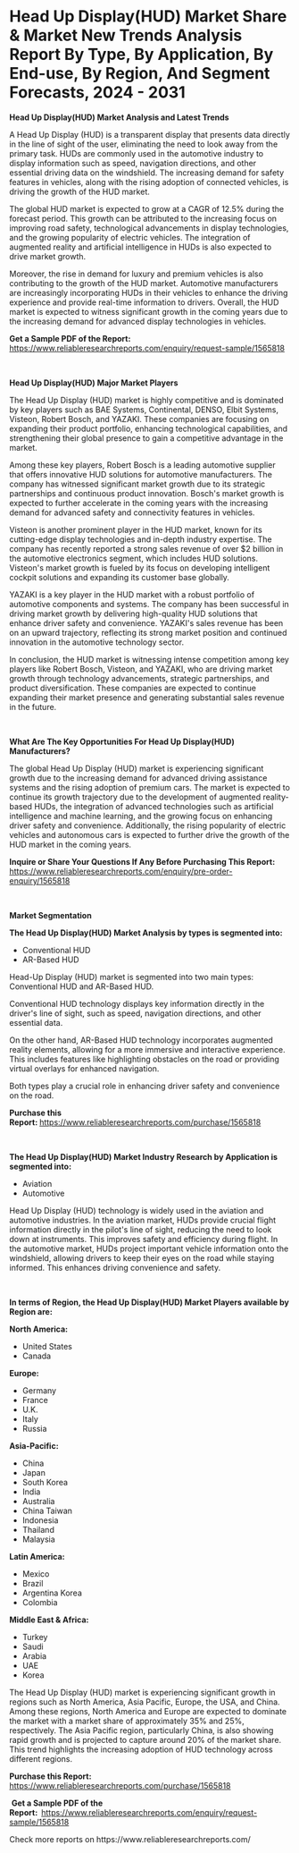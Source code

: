 <p><h1>Head Up Display(HUD) Market Share & Market New Trends Analysis Report By Type, By Application, By End-use, By Region, And Segment Forecasts, 2024 - 2031</h1></p><p><strong>Head Up Display(HUD) Market Analysis and Latest Trends</strong></p>
<p><p>A Head Up Display (HUD) is a transparent display that presents data directly in the line of sight of the user, eliminating the need to look away from the primary task. HUDs are commonly used in the automotive industry to display information such as speed, navigation directions, and other essential driving data on the windshield. The increasing demand for safety features in vehicles, along with the rising adoption of connected vehicles, is driving the growth of the HUD market.</p><p>The global HUD market is expected to grow at a CAGR of 12.5% during the forecast period. This growth can be attributed to the increasing focus on improving road safety, technological advancements in display technologies, and the growing popularity of electric vehicles. The integration of augmented reality and artificial intelligence in HUDs is also expected to drive market growth.</p><p>Moreover, the rise in demand for luxury and premium vehicles is also contributing to the growth of the HUD market. Automotive manufacturers are increasingly incorporating HUDs in their vehicles to enhance the driving experience and provide real-time information to drivers. Overall, the HUD market is expected to witness significant growth in the coming years due to the increasing demand for advanced display technologies in vehicles.</p></p>
<p><strong>Get a Sample PDF of the Report:&nbsp;</strong> <a href="https://www.reliableresearchreports.com/enquiry/request-sample/1565818">https://www.reliableresearchreports.com/enquiry/request-sample/1565818</a></p>
<p>&nbsp;</p>
<p><strong>Head Up Display(HUD) Major Market Players</strong></p>
<p><p>The Head Up Display (HUD) market is highly competitive and is dominated by key players such as BAE Systems, Continental, DENSO, Elbit Systems, Visteon, Robert Bosch, and YAZAKI. These companies are focusing on expanding their product portfolio, enhancing technological capabilities, and strengthening their global presence to gain a competitive advantage in the market.</p><p>Among these key players, Robert Bosch is a leading automotive supplier that offers innovative HUD solutions for automotive manufacturers. The company has witnessed significant market growth due to its strategic partnerships and continuous product innovation. Bosch's market growth is expected to further accelerate in the coming years with the increasing demand for advanced safety and connectivity features in vehicles.</p><p>Visteon is another prominent player in the HUD market, known for its cutting-edge display technologies and in-depth industry expertise. The company has recently reported a strong sales revenue of over $2 billion in the automotive electronics segment, which includes HUD solutions. Visteon's market growth is fueled by its focus on developing intelligent cockpit solutions and expanding its customer base globally.</p><p>YAZAKI is a key player in the HUD market with a robust portfolio of automotive components and systems. The company has been successful in driving market growth by delivering high-quality HUD solutions that enhance driver safety and convenience. YAZAKI's sales revenue has been on an upward trajectory, reflecting its strong market position and continued innovation in the automotive technology sector.</p><p>In conclusion, the HUD market is witnessing intense competition among key players like Robert Bosch, Visteon, and YAZAKI, who are driving market growth through technology advancements, strategic partnerships, and product diversification. These companies are expected to continue expanding their market presence and generating substantial sales revenue in the future.</p></p>
<p>&nbsp;</p>
<p><strong>What Are The Key Opportunities For Head Up Display(HUD) Manufacturers?</strong></p>
<p><p>The global Head Up Display (HUD) market is experiencing significant growth due to the increasing demand for advanced driving assistance systems and the rising adoption of premium cars. The market is expected to continue its growth trajectory due to the development of augmented reality-based HUDs, the integration of advanced technologies such as artificial intelligence and machine learning, and the growing focus on enhancing driver safety and convenience. Additionally, the rising popularity of electric vehicles and autonomous cars is expected to further drive the growth of the HUD market in the coming years.</p></p>
<p><strong>Inquire or Share Your Questions If Any Before Purchasing This Report:</strong> <a href="https://www.reliableresearchreports.com/enquiry/pre-order-enquiry/1565818">https://www.reliableresearchreports.com/enquiry/pre-order-enquiry/1565818</a></p>
<p>&nbsp;</p>
<p><strong>Market Segmentation</strong></p>
<p><strong>The Head Up Display(HUD) Market Analysis by types is segmented into:</strong></p>
<p><ul><li>Conventional HUD</li><li>AR-Based HUD</li></ul></p>
<p><p>Head-Up Display (HUD) market is segmented into two main types: Conventional HUD and AR-Based HUD. </p><p>Conventional HUD technology displays key information directly in the driver's line of sight, such as speed, navigation directions, and other essential data. </p><p>On the other hand, AR-Based HUD technology incorporates augmented reality elements, allowing for a more immersive and interactive experience. This includes features like highlighting obstacles on the road or providing virtual overlays for enhanced navigation. </p><p>Both types play a crucial role in enhancing driver safety and convenience on the road.</p></p>
<p><strong>Purchase this Report:&nbsp;</strong><a href="https://www.reliableresearchreports.com/purchase/1565818">https://www.reliableresearchreports.com/purchase/1565818</a></p>
<p>&nbsp;</p>
<p><strong>The Head Up Display(HUD) Market Industry Research by Application is segmented into:</strong></p>
<p><ul><li>Aviation</li><li>Automotive</li></ul></p>
<p><p>Head Up Display (HUD) technology is widely used in the aviation and automotive industries. In the aviation market, HUDs provide crucial flight information directly in the pilot's line of sight, reducing the need to look down at instruments. This improves safety and efficiency during flight. In the automotive market, HUDs project important vehicle information onto the windshield, allowing drivers to keep their eyes on the road while staying informed. This enhances driving convenience and safety.</p></p>
<p>&nbsp;</p>
<p><strong>In terms of Region, the Head Up Display(HUD) Market Players available by Region are:</strong></p>
<p>
    <p> <strong> North America: </strong>
        <ul>
            <li>United States</li>
            <li>Canada</li>
        </ul>
        </p> 
    <p> <strong> Europe: </strong>
        <ul>
            <li>Germany</li>
            <li>France</li>
            <li>U.K.</li>
            <li>Italy</li>
            <li>Russia</li>
        </ul>
        </p> 
    <p> <strong> Asia-Pacific: </strong>
        <ul>
            <li>China</li>
            <li>Japan</li>
            <li>South Korea</li>
            <li>India</li>
            <li>Australia</li>
            <li>China Taiwan</li>
            <li>Indonesia</li>
            <li>Thailand</li>
            <li>Malaysia</li>
        </ul>
        </p> 
    <p> <strong> Latin America: </strong>
        <ul>
            <li>Mexico</li>
            <li>Brazil</li>
            <li>Argentina Korea</li>
            <li>Colombia</li>
        </ul>
        </p> 
    <p> <strong> Middle East & Africa: </strong>
        <ul>
            <li>Turkey</li>
            <li>Saudi</li>
            <li>Arabia</li>
            <li>UAE</li>
            <li>Korea</li>
        </ul>
    </p>
    </p>
<p><p>The Head Up Display (HUD) market is experiencing significant growth in regions such as North America, Asia Pacific, Europe, the USA, and China. Among these regions, North America and Europe are expected to dominate the market with a market share of approximately 35% and 25%, respectively. The Asia Pacific region, particularly China, is also showing rapid growth and is projected to capture around 20% of the market share. This trend highlights the increasing adoption of HUD technology across different regions.</p></p>
<p><strong>Purchase this Report: </strong><a href="https://www.reliableresearchreports.com/purchase/1565818">https://www.reliableresearchreports.com/purchase/1565818</a></p>
<p>&nbsp;<strong>Get a Sample PDF of the Report:&nbsp;&nbsp;</strong><a href="https://www.reliableresearchreports.com/enquiry/request-sample/1565818">https://www.reliableresearchreports.com/enquiry/request-sample/1565818</a></p>
<p><strong></strong></p>
<p>Check more reports on https://www.reliableresearchreports.com/</p>
